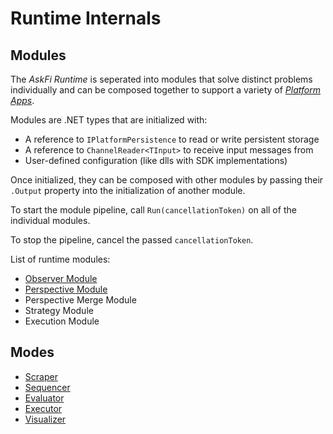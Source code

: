 # Runtime Internals

## Modules

The _AskFi Runtime_ is seperated into modules that solve distinct problems individually and can be composed together to support a variety of [_Platform Apps_](#platform-apps).

Modules are .NET types that are initialized with:

- A reference to `IPlatformPersistence` to read or write persistent storage
- A reference to `ChannelReader<TInput>` to receive input messages from
- User-defined configuration (like dlls with SDK implementations)

Once initialized, they can be composed with other modules by passing their `.Output` property into the initialization of another module.

To start the module pipeline, call `Run(cancellationToken)` on all of the individual modules.

To stop the pipeline, cancel the passed `cancellationToken`.

List of runtime modules:

- [Observer Module](modules/observer.md)
- [Perspective Module](modules/perspective.md)
- Perspective Merge Module
- Strategy Module
- Execution Module

## Modes

- [Scraper](modes/scraper.md)
- [Sequencer](modes/sequencer.md)
- [Evaluator](modes/evaluator.md)
- [Executor](modes/executor.md)
- [Visualizer](modes/visualizer.md)
